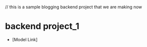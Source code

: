 // this is a sample blogging backend project that we are making now
# backend project_1
- [Model Link]